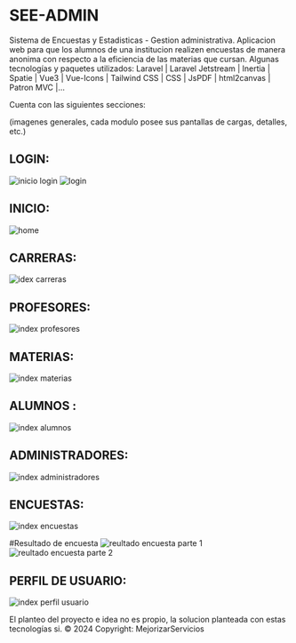 # SEE-ADMIN

Sistema de Encuestas y Estadisticas - Gestion administrativa.
Aplicacion web para que los alumnos de una institucion realizen encuestas de manera anonima con respecto a la eficiencia de las materias que cursan.
Algunas tecnologías y paquetes utilizados:
Laravel | Laravel Jetstream | Inertia | Spatie | Vue3 | Vue-Icons | Tailwind CSS | CSS | JsPDF | html2canvas | Patron MVC |...

Cuenta con las siguientes secciones:

(imagenes generales, cada modulo posee sus pantallas de cargas, detalles, etc.)

## LOGIN:
![inicio login ](https://github.com/Belen-Sosa/SeeLaravelVueAdmin/blob/main/imgs-git/inicio.JPG)
![login ](https://github.com/Belen-Sosa/SeeLaravelVueAdmin/blob/main/imgs-git/login.JPG)

## INICIO:
![home ](https://github.com/Belen-Sosa/SeeLaravelVueAdmin/blob/main/imgs-git/inicio-registrado.JPG)

## CARRERAS:
![idex carreras](https://github.com/Belen-Sosa/SeeLaravelVueAdmin/blob/main/imgs-git/carreras-index.JPG)

## PROFESORES:
![index profesores](https://github.com/Belen-Sosa/SeeLaravelVueAdmin/blob/main/imgs-git/profesores-index.JPG)

## MATERIAS:
![index materias](https://github.com/Belen-Sosa/SeeLaravelVueAdmin/blob/main/imgs-git/materias-index.JPG)

## ALUMNOS :
![index alumnos](https://github.com/Belen-Sosa/SeeLaravelVueAdmin/blob/main/imgs-git/alumnos-index.JPG)

## ADMINISTRADORES:
![index administradores](https://github.com/Belen-Sosa/SeeLaravelVueAdmin/blob/main/imgs-git/admins-index.JPG)

## ENCUESTAS:
![index encuestas](https://github.com/Belen-Sosa/SeeLaravelVueAdmin/blob/main/imgs-git/encuestas-index.JPG)

#Resultado de encuesta
![reultado encuesta parte 1](https://github.com/Belen-Sosa/SeeLaravelVueAdmin/blob/main/imgs-git/resultado-ecuesta-1.JPG)
![reultado encuesta parte 2](https://github.com/Belen-Sosa/SeeLaravelVueAdmin/blob/main/imgs-git/resultado-ecuesta-2.JPG)

## PERFIL DE USUARIO:
![index perfil usuario](https://github.com/Belen-Sosa/SeeLaravelVueAdmin/blob/main/imgs-git/index-perfil-usuario.JPG)



El planteo del proyecto e idea no es propio, la solucion planteada con estas tecnologías si.
© 2024 Copyright: MejorizarServicios

